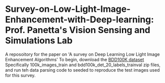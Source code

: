 # Survey-on-Low-Light-Image-Enhancement-with-Deep-learning: Prof. Panetta's Vision Sensing and Simulations Lab
A reposoitory for the paper on 'A survey on Deep Learning Low Light Image Enhancement Algorithms'
To begin, download the [BDD100K dataset](https://dl.cv.ethz.ch/bdd100k/data/) Specifically 100k_images_train and bdd100k_det_20_labels_trainval zip files, and run teh data parsing code to seeded to reproduce the test images used for this survey.

